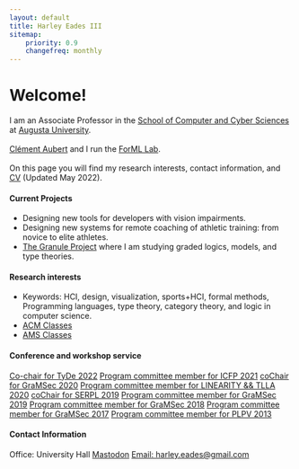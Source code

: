 ```yaml
---
layout: default
title: Harley Eades III
sitemap:
    priority: 0.9
    changefreq: monthly
---
```


Welcome!
===

I am an Associate Professor in the <a href="https://www.augusta.edu/ccs/">School of Computer and Cyber
Sciences</a> at <a href="http://www.augusta.edu" target="_blank">Augusta
  University</a>.
<br><br>
<a href="http://spots.augusta.edu/caubert/">Clément Aubert</a> and I run the <a href="https://the-au-forml-lab.github.io/">ForML Lab</a>.
<br><br>
On this page you will find my research interests, contact
information, and <a href="includes/cv.pdf">CV</a> (Updated
May 2022).

#### Current Projects

- Designing new tools for developers with vision impairments.
- Designing new systems for remote coaching of athletic training: from
  novice to elite athletes.
- <a href="https://granule-project.github.io/">The Granule Project</a>
  where I am studying graded logics, models, and type theories.

#### Research interests

- Keywords: HCI, design, visualization, sports+HCI, formal methods, Programming
  languages, type theory, category theory, and logic in computer
  science.
- [ACM Classes](/ACM-classes.html)
- [AMS Classes](/AMS-classes.html)

#### Conference and workshop service

<div class="list-group">
  <a href="https://icfp22.sigplan.org/home/tyde-2022" class="list-group-item">Co-chair for TyDe 2022</a>
  <a href="https://icfp19.sigplan.org/series/icfp" class="list-group-item">Program committee member for ICFP 2021</a>
  <a href="http://gramsec.uni.lu/" class="list-group-item">coChair for GraMSec 2020</a>
  <a href="https://lipn.univ-paris13.fr/LinearityTLLA2020/" class="list-group-item">Program committee member for LINEARITY && TLLA 2020</a>
  <a href="https://the-au-forml-lab.github.io/SERPL2019" class="list-group-item">coChair for SERPL 2019</a>
  <a href="http://gramsec.uni.lu/https://gramsec.uni.lu/2019/organization.php" class="list-group-item">Program committee member for GraMSec 2019</a>
  <a href="http://gramsec.uni.lu/https://gramsec.uni.lu/2018/organization.php" class="list-group-item">Program committee member for GraMSec 2018</a>
  <a href="http://gramsec.uni.lu/2017/organization.php" class="list-group-item">Program committee member for GraMSec 2017</a>
  <a href="http://plpv.tcs.ifi.lmu.de" class="list-group-item">Program committee member for PLPV 2013</a>
</div>

<h4>Contact Information</h4>

<div class="list-group">
  <a class="list-group-item">Office: University Hall</a>
  <a rel="me" href="https://hci.social/@heades">Mastodon</a>
  <a href="mailto:harley.eades@gmail.com" class="list-group-item">Email: harley.eades@gmail.com</a>
</div>  

